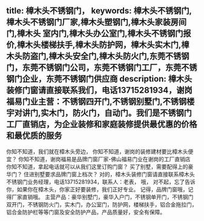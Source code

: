 title: 樟木头不锈钢门，
keywords: 樟木头不锈钢门,樟木头不锈钢门厂家,樟木头塑钢门,樟木头家装房间门,樟木头 室内门,樟木头办公室门,樟木头不锈钢门报价,樟木头楼梯扶手,樟木头防护网，樟木头实木门,樟木头防盗门,樟木头安全门,樟木头防火门,东莞不锈钢门，东莞不锈钢门公司，东莞不锈钢门工厂，东莞不锈钢门企业，东莞不锈钢门供应商
description: 樟木头装修门窗请直接联系我们，电话13715281934，谢岗福易门业主营：不锈钢四开门,不锈钢别墅门,不锈钢楼宇对讲门,实木门，防火门，自动门。我们是不锈钢门工厂直销店，为企业装修和家庭装修提供最优惠的价格和最优质的服务
---
你知不知道，我们就在樟木头旁边，
你知不知道，谢岗的装修建材要比樟木头便宜？
你知不知道，谢岗福易是品牌门窗厂家-佛山福易门业在谢岗的工厂直销店
你知不知道，拿起电话就可以从我们这里订购门窗？
买了别墅，需要配得上的豪华门？
住进别墅要求品牌门窗上档次？
对的，樟木头装修门窗请直接联系樟木头不锈钢门业务经理，电话13715281934，联系人：老表，
哦，
对不起，忘了告诉你，如果你在樟木头，你家正好要装修，我们正好专业。
记得，品牌门窗哦，记得厂家直销哦。
主营产品：豪华别墅门，豪华入户门，不锈钢单开门，不锈钢门双开门，不锈钢防火门，实木门，办公室门，防护网，楼梯扶手，铝合金拖拉门，铝合金防护栏等等门窗及安全防护产品，产品质量好，安全有保障。
